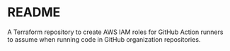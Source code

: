 # README
A Terraform repository to create AWS IAM roles for GitHub Action runners to assume when running code in GitHub organization repositories.
